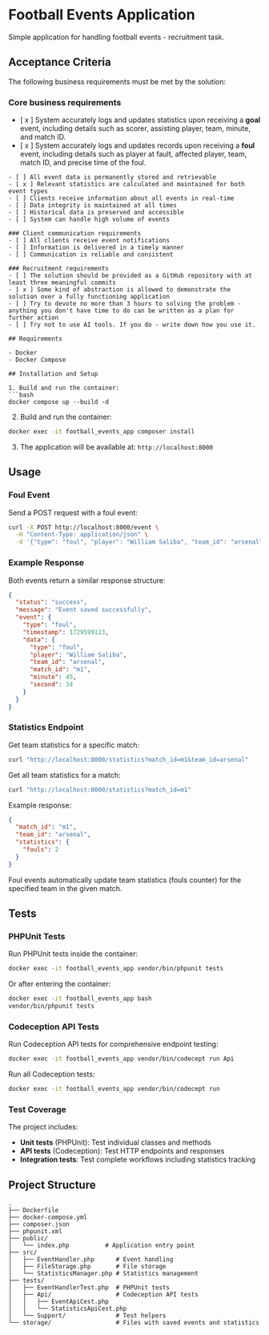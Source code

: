 # Football Events Application

Simple application for handling football events - recruitment task.

## Acceptance Criteria

The following business requirements must be met by the solution:

### Core business requirements
- [ x ] System accurately logs and updates statistics upon receiving a **goal** event, including details such as scorer, assisting player, team, minute, and match ID.
- [ x ] System accurately logs and updates records upon receiving a **foul** event, including details such as player at fault, affected player, team, match ID, and precise time of the foul.
```
- [ ] All event data is permanently stored and retrievable
- [ x ] Relevant statistics are calculated and maintained for both event types
- [ ] Clients receive information about all events in real-time
- [ ] Data integrity is maintained at all times
- [ ] Historical data is preserved and accessible
- [ ] System can handle high volume of events

### Client communication requirements
- [ ] All clients receive event notifications
- [ ] Information is delivered in a timely manner
- [ ] Communication is reliable and consistent

### Recruitment requirements
- [ ] The solution should be provided as a GitHub repository with at least three meaningful commits
- [ x ] Some kind of abstraction is allowed to demonstrate the solution over a fully functioning application
- [ ] Try to devote no more than 3 hours to solving the problem - anything you don't have time to do can be written as a plan for further action
- [ ] Try not to use AI tools. If you do - write down how you use it.

## Requirements

- Docker
- Docker Compose

## Installation and Setup

1. Build and run the container:
```bash
docker compose up --build -d
```

2. Build and run the container:
```bash
docker exec -it football_events_app composer install
```

3. The application will be available at: `http://localhost:8000`

## Usage

### Foul Event

Send a POST request with a foul event:

```bash
curl -X POST http://localhost:8000/event \
  -H "Content-Type: application/json" \
  -d '{"type": "foul", "player": "William Saliba", "team_id": "arsenal", "match_id": "m1", "minute": 45, "second": 34}'
```

### Example Response

Both events return a similar response structure:

```json
{
  "status": "success",
  "message": "Event saved successfully",
  "event": {
    "type": "foul",
    "timestamp": 1729599123,
    "data": {
      "type": "foul",
      "player": "William Saliba",
      "team_id": "arsenal",
      "match_id": "m1",
      "minute": 45,
      "second": 34
    }
  }
}
```

### Statistics Endpoint

Get team statistics for a specific match:

```bash
curl "http://localhost:8000/statistics?match_id=m1&team_id=arsenal"
```

Get all team statistics for a match:

```bash
curl "http://localhost:8000/statistics?match_id=m1"
```

Example response:
```json
{
  "match_id": "m1",
  "team_id": "arsenal",
  "statistics": {
    "fouls": 2
  }
}
```

Foul events automatically update team statistics (fouls counter) for the specified team in the given match.

## Tests

### PHPUnit Tests

Run PHPUnit tests inside the container:

```bash
docker exec -it football_events_app vendor/bin/phpunit tests
```

Or after entering the container:
```bash
docker exec -it football_events_app bash
vendor/bin/phpunit tests
```

### Codeception API Tests

Run Codeception API tests for comprehensive endpoint testing:

```bash
docker exec -it football_events_app vendor/bin/codecept run Api
```

Run all Codeception tests:

```bash
docker exec -it football_events_app vendor/bin/codecept run
```

### Test Coverage

The project includes:
- **Unit tests** (PHPUnit): Test individual classes and methods
- **API tests** (Codeception): Test HTTP endpoints and responses
- **Integration tests**: Test complete workflows including statistics tracking

## Project Structure

```
.
├── Dockerfile
├── docker-compose.yml
├── composer.json
├── phpunit.xml
├── public/
│   └── index.php          # Application entry point
├── src/
│   ├── EventHandler.php      # Event handling
│   ├── FileStorage.php       # File storage
│   └── StatisticsManager.php # Statistics management
├── tests/
│   ├── EventHandlerTest.php  # PHPUnit tests
│   ├── Api/                  # Codeception API tests
│   │   ├── EventApiCest.php
│   │   └── StatisticsApiCest.php
│   └── Support/              # Test helpers
└── storage/                  # Files with saved events and statistics
```

